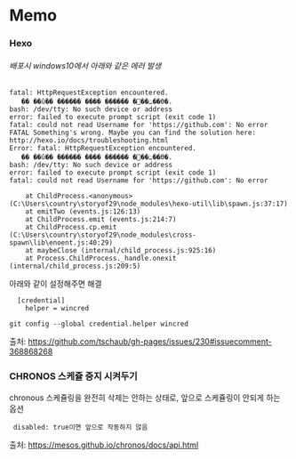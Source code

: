 # Memo

### Hexo

###### 배포시 windows10에서 아래와 같은 에러 발생
```
fatal: HttpRequestException encountered.
   �� ��û�� ������ ���� ������ �߻��߽��ϴ�.
bash: /dev/tty: No such device or address
error: failed to execute prompt script (exit code 1)
fatal: could not read Username for 'https://github.com': No error
FATAL Something's wrong. Maybe you can find the solution here: http://hexo.io/docs/troubleshooting.html
Error: fatal: HttpRequestException encountered.
   �� ��û�� ������ ���� ������ �߻��߽��ϴ�.
bash: /dev/tty: No such device or address
error: failed to execute prompt script (exit code 1)
fatal: could not read Username for 'https://github.com': No error

    at ChildProcess.<anonymous> (C:\Users\country\storyof29\node_modules\hexo-util\lib\spawn.js:37:17)
    at emitTwo (events.js:126:13)
    at ChildProcess.emit (events.js:214:7)
    at ChildProcess.cp.emit (C:\Users\country\storyof29\node_modules\cross-spawn\lib\enoent.js:40:29)
    at maybeClose (internal/child_process.js:925:16)
    at Process.ChildProcess._handle.onexit (internal/child_process.js:209:5)
```

아래와 같이 설정해주면 해결
```
  [credential]
    helper = wincred
```
    
``` git config --global credential.helper wincred ```

출처: https://github.com/tschaub/gh-pages/issues/230#issuecomment-368868268

### CHRONOS 스케쥴 중지 시켜두기
chronous 스케쥴링을 완전히 삭제는 안하는 상태로, 앞으로 스케쥴링이 안되게 하는 옵션

``` disabled: true이면 앞으로 작동하지 않음```

출처: https://mesos.github.io/chronos/docs/api.html
